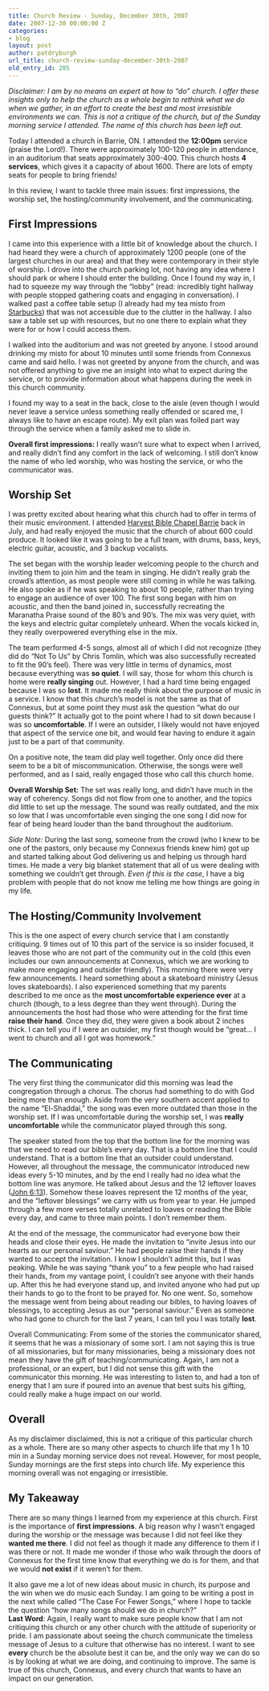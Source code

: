 ```yaml
---
title: Church Review - Sunday, December 30th, 2007
date: 2007-12-30 00:00:00 Z
categories:
- blog
layout: post
author: patdryburgh
url_title: church-review-sunday-december-30th-2007
old_entry_id: 285
---
```


<em>Disclaimer: I am by no means an expert at how to “do” church. I offer these insights only to help the church as a whole begin to rethink what we do when we gather, in an effort to create the best and most irresistible environments we can. This is not a critique of the church, but of the Sunday morning service I attended. The name of this church has been left out.</em>

Today I attended a church in Barrie, ON. I attended the <strong>12:00pm</strong> service (praise the Lord!). There were approximately 100-120 people in attendance, in an auditorium that seats approximately 300-400. This church hosts <strong>4 services</strong>, which gives it a capacity of about 1600. There are lots of empty seats for people to bring friends!

In this review, I want to tackle three main issues: first impressions, the worship set, the hosting/community involvement, and the communicating.

## First Impressions

I came into this experience with a little bit of knowledge about the church. I had heard they were a church of approximately 1200 people (one of the largest churches in our area) and that they were contemporary in their style of worship. I drove into the church parking lot, not having any idea where I should park or where I should enter the building. Once I found my way in, I had to squeeze my way through the “lobby” (read: incredibly tight hallway with people stopped gathering coats and engaging in conversation). I walked past a coffee table setup (I already had my tea misto from <a href="http://itsredagain.com/" title="Starbucks">Starbucks</a>) that was not accessible due to the clutter in the hallway. I also saw a table set up with resources, but no one there to explain what they were for or how I could access them.

I walked into the auditorium and was not greeted by anyone. I stood around drinking my misto for about 10 minutes until some friends from Connexus came and said hello. I was not greeted by anyone from the church, and was not offered anything to give me an insight into what to expect during the service, or to provide information about what happens during the week in this church community.

I found my way to a seat in the back, close to the aisle (even though I would never leave a service unless something really offended or scared me, I always like to have an escape route). My exit plan was foiled part way through the service when a family asked me to slide in.

**Overall first impressions:** I really wasn’t sure what to expect when I arrived, and really didn’t find any comfort in the lack of welcoming. I still don’t know the name of who led worship, who was hosting the service, or who the communicator was.

## Worship Set

I was pretty excited about hearing what this church had to offer in terms of their music environment. I attended <a href="http://www.harvestbarrie.ca/" title="Harvest Barrie">Harvest Bible Chapel Barrie</a> back in July, and had really enjoyed the music that the church of about 600 could produce. It looked like it was going to be a full team, with drums, bass, keys, electric guitar, acoustic, and 3 backup vocalists.

The set began with the worship leader welcoming people to the church and inviting them to join him and the team in singing. He didn’t really grab the crowd’s attention, as most people were still coming in while he was talking. He also spoke as if he was speaking to about 10 people, rather than trying to engage an audience of over 100. The first song began with him on acoustic, and then the band joined in, successfully recreating the Maranatha Praise sound of the 80’s and 90’s. The mix was very quiet, with the keys and electric guitar completely unheard. When the vocals kicked in, they really overpowered everything else in the mix.

The team performed 4-5 songs, almost all of which I did not recognize (they did do “Not To Us” by Chris Tomlin, which was also successfully recreated to fit the 90’s feel). There was very little in terms of dynamics, most because everything was <strong>so quiet</strong>. I will say, those for whom this church is home were <strong>really singing</strong> out. However, I had a hard time being engaged because I was so <strong>lost</strong>. It made me really think about the purpose of music in a service. I know that this church’s model is not the same as that of Connexus, but at some point they must ask the question “what do our guests think?” It actually got to the point where I had to sit down because I was so <strong>uncomfortable</strong>. If I were an outsider, I likely would not have enjoyed that aspect of the service one bit, and would fear having to endure it again just to be a part of that community.

On a positive note, the team did play well together. Only once did there seem to be a bit of miscommunication. Otherwise, the songs were well performed, and as I said, really engaged those who call this church home.

**Overall Worship Set:** The set was really long, and didn’t have much in the way of coherency. Songs did not flow from one to another, and the topics did little to set up the message. The sound was really outdated, and the mix so low that I was uncomfortable even singing the one song I did now for fear of being heard louder than the band throughout the auditorium.

<em>Side Note:</em> During the last song, someone from the crowd (who I knew to be one of the pastors, only because my Connexus friends knew him) got up and started talking about God delivering us and helping us through hard times. He made a very big blanket statement that all of us were dealing with something we couldn’t get through. <em>Even if this is the case</em>, I have a big problem with people that do not know me telling me how things are going in my life.

## The Hosting/Community Involvement

This is the one aspect of every church service that I am constantly critiquing. 9 times out of 10 this part of the service is so insider focused, it leaves those who are not part of the community out in the cold (this even includes our own announcements at Connexus, which we are working to make more engaging and outsider friendly). This morning there were very few announcements. I heard something about a skateboard ministry (Jesus loves skateboards).
I also experienced something that my parents described to me once as the <strong>most uncomfortable experience ever</strong> at a church (though, to a less degree than they went through). During the announcements the host had those who were attending for the first time <strong>raise their hand</strong>. Once they did, they were given a book about 2 inches thick. I can tell you if I were an outsider, my first though would be “great… I went to church and all I got was homework.”

## The Communicating

The very first thing the communicator did this morning was lead the congregation through a chorus. The chorus had something to do with God being more than enough. Aside from the very southern accent applied to the name “El-Shaddai,” the song was even more outdated than those in the worship set. If I was uncomfortable during the worship set, I was <strong>really uncomfortable</strong> while the communicator played through this song.

The speaker stated from the top that the bottom line for the morning was that we need to read our bible’s every day. That is a bottom line that I could understand. That is a bottom line that an outsider could understand. However, all throughout the message, the communicator introduced new ideas every 5-10 minutes, and by the end I really had no idea what the bottom line was anymore. He talked about Jesus and the 12 leftover loaves (<a href="http://www.youversion.com/msg/John.6.13" title="John 6:13 (The Message)">John 6:13</a>). Somehow these loaves represent the 12 months of the year, and the “leftover blessings” we carry with us from year to year. He jumped through a few more verses totally unrelated to loaves or reading the Bible every day, and came to three main points. I don’t remember them.

At the end of the message, the communicator had everyone bow their heads and close their eyes. He made the invitation to “invite Jesus into our hearts as our personal saviour.” He had people raise their hands if they wanted to accept the invitation. I know I shouldn’t admit this, but I was peaking. While he was saying “thank you” to a few people who had raised their hands, from my vantage point, I couldn’t see anyone with their hands up. After this he had everyone stand up, and invited anyone who had put up their hands to go to the front to be prayed for. No one went.
So, somehow the message went from being about reading our bibles, to having loaves of blessings, to accepting Jesus as our “personal saviour.” Even as someone who had gone to church for the last 7 years, I can tell you I was totally <strong>lost</strong>.

Overall Communicating: From some of the stories the communicator shared, it seems that he was a missionary of some sort. I am not saying this is true of all missionaries, but for many missionaries, being a missionary does not mean they have the gift of teaching/communicating. Again, I am not a professional, or an expert, but I did not sense this gift with the communicator this morning. He was interesting to listen to, and had a ton of energy that I am sure if poured into an avenue that best suits his gifting, could really make a huge impact on our world.

## Overall

As my disclaimer disclaimed, this is not a critique of this particular church as a whole. There are so many other aspects to church life that my 1 h 10 min in a Sunday morning service does not reveal. However, for most people, Sunday mornings are the first steps into church life. My experience this morning overall was not engaging or irresistible.

## My Takeaway

There are so many things I learned from my experience at this church. First is the importance of <strong>first impressions</strong>. A big reason why I wasn’t engaged during the worship or the message was because I did not feel like they <strong>wanted me there</strong>. I did not feel as though it made any difference to them if I was there or not. It made me wonder if those who walk through the doors of Connexus for the first time know that everything we do is for them, and that we would <strong>not exist</strong> if it weren’t for them.

It also gave me a lot of new ideas about music in church, its purpose and the win when we do music each Sunday. I am going to be writing a post in the next while called “The Case For Fewer Songs,” where I hope to tackle the question “how many songs should we do in church?”<br>
<strong>Last Word</strong>: Again, I really want to make sure people know that I am not critiquing this church or any other church with the attitude of superiority or pride. I am passionate about seeing the church communicate the timeless message of Jesus to a culture that otherwise has no interest. I want to see <strong>every</strong> church be the absolute best it can be, and the only way we can do so is by looking at what we are doing, and continuing to improve. The same is true of this church, Connexus, and every church that wants to have an impact on our generation.
